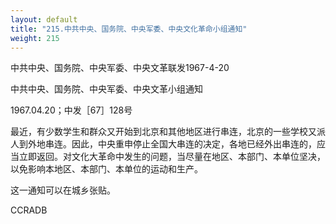 ```yaml
---
layout: default
title: "215.中共中央、国务院、中央军委、中央文化革命小组通知"
weight: 215
---
```


中共中央、国务院、中央军委、中央文革联发1967-4-20

中共中央、国务院、中央军委、中央文革小组通知

1967.04.20；中发［67］128号

最近，有少数学生和群众又开始到北京和其他地区进行串连，北京的一些学校又派人到外地串连。因此，中央重申停止全国大串连的决定，各地已经外出串连的，应当立即返回。对文化大革命中发生的问题，当尽量在地区、本部门、本单位坚决，以免影响本地区、本部门、本单位的运动和生产。

这一通知可以在城乡张贴。

CCRADB

